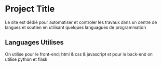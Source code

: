 # Project Title
Le site est dédié pour automatiser et controler les travaux dans un centre de langues et soutien en utilisant quelques languagues de programmation
## Languages Utilises
On utilise pour le front-end; html & css & javascript et pour le back-end on utilise python et flask
